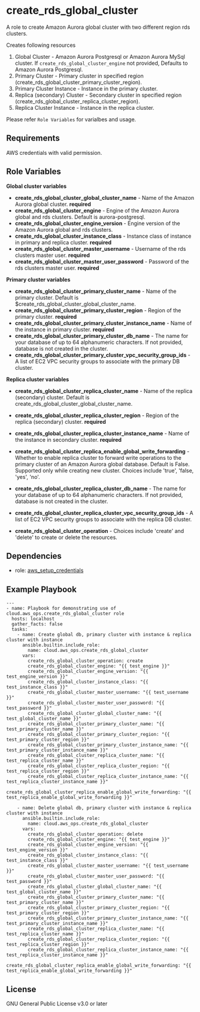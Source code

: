 create_rds_global_cluster
=========

A role to create Amazon Aurora global cluster with two different region rds clusters.

Creates following resources
1. Global Cluster - Amazon Aurora Postgresql or Amazon Aurora MySql cluster. If `create_rds_global_cluster_engine` not provided, Defaults to Amazon Aurora Postgresql.
2. Primary Cluster - Primary cluster in specified region (create_rds_global_cluster_primary_cluster_region).
3. Primary Cluster Instance - Instance in the primary cluster.
4. Replica (secondary) Cluster - Secondary cluster in specified region (create_rds_global_cluster_replica_cluster_region).
5. Replica Cluster Instance - Instance in the replica cluster.

Please refer `Role Variables` for varialbes and usage.

Requirements
------------

AWS credentials with valid permission.

Role Variables
--------------
**Global cluster variables**
- **create_rds_global_cluster_global_cluster_name** - Name of the Amazon Aurora global cluster. **required**
- **create_rds_global_cluster_engine** - Engine of the Amazon Aurora global and rds clusters. Default is aurora-postgresql.
- **create_rds_global_cluster_engine_version** - Engine version of the Amazon Aurora global and rds clusters.
- **create_rds_global_cluster_instance_class** - Instance class of instance in primary and replica cluster. **required**
- **create_rds_global_cluster_master_username** - Username of the rds clusters master user. **required**
- **create_rds_global_cluster_master_user_password** - Password of the rds clusters master user. **required**

**Primary cluster variables**
- **create_rds_global_cluster_primary_cluster_name** - Name of the primary cluster. Default is $create_rds_global_cluster_global_cluster_name.
- **create_rds_global_cluster_primary_cluster_region** - Region of the primary cluster. **required**
- **create_rds_global_cluster_primary_cluster_instance_name** - Name of the instance in primary cluster. **required**
- **create_rds_global_cluster_primary_cluster_db_name** - The name for your database of up to 64 alphanumeric characters. If not provided, database is not created in the cluster.
- **create_rds_global_cluster_primary_cluster_vpc_security_group_ids** - A list of EC2 VPC security groups to associate with the primary DB cluster.

**Replica cluster variables**
- **create_rds_global_cluster_replica_cluster_name** - Name of the replica (secondary) cluster. Default is create_rds_global_cluster_global_cluster_name.
- **create_rds_global_cluster_replica_cluster_region** - Region of the replica (secondary) cluster. **required**
- **create_rds_global_cluster_replica_cluster_instance_name** - Name of the instance in secondary cluster. **required**
- **create_rds_global_cluster_replica_enable_global_write_forwarding** - Whether to enable replica cluster to forward write operations to the primary cluster of an Amazon Aurora global database. Default is False. Supported only while creating new cluster. Choices include 'true', 'false, 'yes', 'no'.
- **create_rds_global_cluster_replica_cluster_db_name** - The name for your database of up to 64 alphanumeric characters. If not provided, database is not created in the cluster.
- **create_rds_global_cluster_replica_cluster_vpc_security_group_ids** -  A list of EC2 VPC security groups to associate with the replica DB cluster.

- **create_rds_global_cluster_operation** - Choices include 'create' and 'delete' to create or delete the resources.

Dependencies
------------

- role: [aws_setup_credentials](../aws_setup_credentials/README.md)

Example Playbook
----------------
```
---
- name: Playbook for demonstrating use of cloud.aws_ops.create_rds_global_cluster role
  hosts: localhost
  gather_facts: false
  tasks:
    - name: Create global db, primary cluster with instance & replica cluster with instance
      ansible.builtin.include_role:
        name: cloud.aws_ops.create_rds_global_cluster
      vars:
        create_rds_global_cluster_operation: create
        create_rds_global_cluster_engine: "{{ test_engine }}"
        create_rds_global_cluster_engine_version: "{{ test_engine_version }}"
        create_rds_global_cluster_instance_class: "{{ test_instance_class }}"
        create_rds_global_cluster_master_username: "{{ test_username }}"
        create_rds_global_cluster_master_user_password: "{{ test_password }}"
        create_rds_global_cluster_global_cluster_name: "{{ test_global_cluster_name }}"
        create_rds_global_cluster_primary_cluster_name: "{{ test_primary_cluster_name }}"
        create_rds_global_cluster_primary_cluster_region: "{{ test_primary_cluster_region }}"
        create_rds_global_cluster_primary_cluster_instance_name: "{{ test_primary_cluster_instance_name }}"
        create_rds_global_cluster_replica_cluster_name: "{{ test_replica_cluster_name }}"
        create_rds_global_cluster_replica_cluster_region: "{{ test_replica_cluster_region }}"
        create_rds_global_cluster_replica_cluster_instance_name: "{{ test_replica_cluster_instance_name }}"
        create_rds_global_cluster_replica_enable_global_write_forwarding: "{{ test_replica_enable_global_write_forwarding }}"

    - name: Delete global db, primary cluster with instance & replica cluster with instance
      ansible.builtin.include_role:
        name: cloud.aws_ops.create_rds_global_cluster
      vars:
        create_rds_global_cluster_operation: delete
        create_rds_global_cluster_engine: "{{ test_engine }}"
        create_rds_global_cluster_engine_version: "{{ test_engine_version }}"
        create_rds_global_cluster_instance_class: "{{ test_instance_class }}"
        create_rds_global_cluster_master_username: "{{ test_username }}"
        create_rds_global_cluster_master_user_password: "{{ test_password }}"
        create_rds_global_cluster_global_cluster_name: "{{ test_global_cluster_name }}"
        create_rds_global_cluster_primary_cluster_name: "{{ test_primary_cluster_name }}"
        create_rds_global_cluster_primary_cluster_region: "{{ test_primary_cluster_region }}"
        create_rds_global_cluster_primary_cluster_instance_name: "{{ test_primary_cluster_instance_name }}"
        create_rds_global_cluster_replica_cluster_name: "{{ test_replica_cluster_name }}"
        create_rds_global_cluster_replica_cluster_region: "{{ test_replica_cluster_region }}"
        create_rds_global_cluster_replica_cluster_instance_name: "{{ test_replica_cluster_instance_name }}"
        create_rds_global_cluster_replica_enable_global_write_forwarding: "{{ test_replica_enable_global_write_forwarding }}"
```

License
-------
GNU General Public License v3.0 or later

